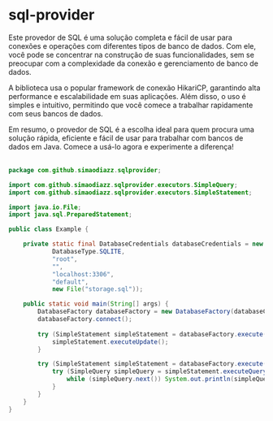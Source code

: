 # sql-provider

Este provedor de SQL é uma solução completa e fácil de usar para conexões e operações com diferentes tipos de banco de dados. 
Com ele, você pode se concentrar na construção de suas funcionalidades, sem se preocupar com a complexidade da conexão e gerenciamento de banco de dados.

A biblioteca usa o popular framework de conexão HikariCP, garantindo alta performance e escalabilidade em suas aplicações. 
Além disso, o uso é simples e intuitivo, permitindo que você comece a trabalhar rapidamente com seus bancos de dados.

Em resumo, o provedor de SQL é a escolha ideal para quem procura uma solução rápida, eficiente e fácil de usar para trabalhar com bancos de dados em Java. 
Comece a usá-lo agora e experimente a diferença!
<br><br>
```java
package com.github.simaodiazz.sqlprovider;

import com.github.simaodiazz.sqlprovider.executors.SimpleQuery;
import com.github.simaodiazz.sqlprovider.executors.SimpleStatement;

import java.io.File;
import java.sql.PreparedStatement;

public class Example {

    private static final DatabaseCredentials databaseCredentials = new DatabaseCredentials(
            DatabaseType.SQLITE,
            "root",
            "",
            "localhost:3306",
            "default",
            new File("storage.sql"));

    public static void main(String[] args) {
        DatabaseFactory databaseFactory = new DatabaseFactory(databaseCredentials);
        databaseFactory.connect();
        
        try (SimpleStatement simpleStatement = databaseFactory.execute("CREATE TABLE IF NOT EXISTS test (playerName VARCHAR(16) NOT NULL)")) {
            simpleStatement.executeUpdate();
        }

        try (SimpleStatement simpleStatement = databaseFactory.execute("SELECT * FROM test")) {
            try (SimpleQuery simpleQuery = simpleStatement.executeQuery()) {
                while (simpleQuery.next()) System.out.println(simpleQuery.getString("playerName"));
            }
        }
    }
}
```

